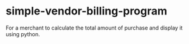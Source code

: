 # simple-vendor-billing-program
For a merchant to calculate the total amount of purchase and display it using python.
